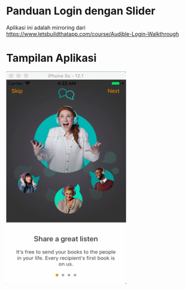 # Panduan Login dengan Slider 
Aplikasi ini adalah mirroring dari https://www.letsbuildthatapp.com/course/Audible-Login-Walkthrough

# Tampilan Aplikasi

<img align="left" src="https://github.com/fadlinurdiansyah/login-guide-swift4/blob/master/Audible/demo/demo.gif" width="320" height="568" /></a>
